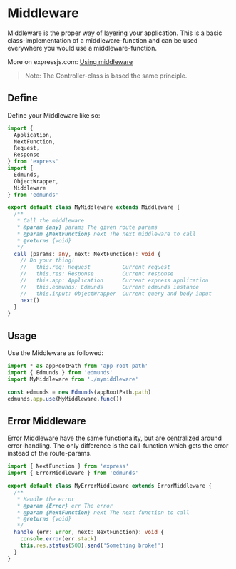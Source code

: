 # Middleware

Middleware is the proper way of layering your application. This is a
basic class-implementation of a middleware-function and can be used
everywhere you would use a middleware-function.

More on expressjs.com: [Using middleware](http://expressjs.com/en/guide/using-middleware.html)

>Note: The Controller-class is based the same principle.


## Define

Define your Middleware like so:

```typescript
import {
  Application,
  NextFunction,
  Request,
  Response
} from 'express'
import {
  Edmunds,
  ObjectWrapper,
  Middleware
} from 'edmunds'

export default class MyMiddleware extends Middleware {
  /**
   * Call the middleware
   * @param {any} params The given route params
   * @param {NextFunction} next The next middleware to call
   * @returns {void}
   */
  call (params: any, next: NextFunction): void {
    // Do your thing!
    //   this.req: Request          Current request
    //   this.res: Response         Current response
    //   this.app: Application      Current express application
    //   this.edmunds: Edmunds      Current edmunds instance
    //   this.input: ObjectWrapper  Current query and body input
    next()
  }
}
```


## Usage

Use the Middleware as followed:

```typescript
import * as appRootPath from 'app-root-path'
import { Edmunds } from 'edmunds'
import MyMiddleware from './mymiddleware'

const edmunds = new Edmunds(appRootPath.path)
edmunds.app.use(MyMiddleware.func())
```


## Error Middleware

Error Middleware have the same functionality, but are centralized
around error-handling. The only difference is the call-function
which gets the error instead of the route-params.

```typescript
import { NextFunction } from 'express'
import { ErrorMiddleware } from 'edmunds'

export default class MyErrorMiddleware extends ErrorMiddleware {
  /**
   * Handle the error
   * @param {Error} err The error
   * @param {NextFunction} next The next function to call
   * @returns {void}
   */
  handle (err: Error, next: NextFunction): void {
    console.error(err.stack)
    this.res.status(500).send('Something broke!')
  }
}
```
